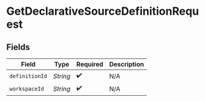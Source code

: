 # GetDeclarativeSourceDefinitionRequest


## Fields

| Field              | Type               | Required           | Description        |
| ------------------ | ------------------ | ------------------ | ------------------ |
| `definitionId`     | *String*           | :heavy_check_mark: | N/A                |
| `workspaceId`      | *String*           | :heavy_check_mark: | N/A                |